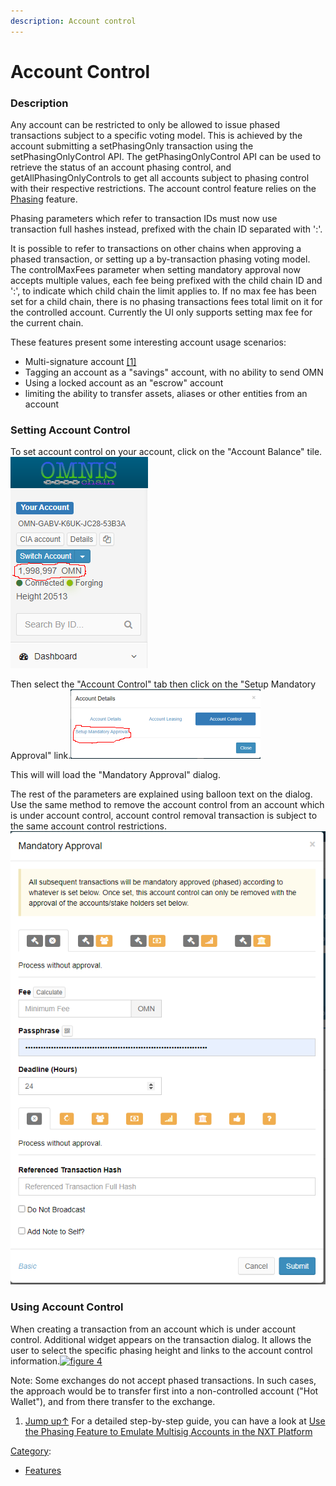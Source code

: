 ```yaml
---
description: Account control
---
```


# Account Control



###  Description

Any account can be restricted to only be allowed to issue phased transactions subject to a specific voting model. This is achieved by the account submitting a setPhasingOnly transaction using the setPhasingOnlyControl API. The getPhasingOnlyControl API can be used to retrieve the status of an account phasing control, and getAllPhasingOnlyControls to get all accounts subject to phasing control with their respective restrictions. The account control feature relies on the [Phasing](https://nxtdocs.jelurida.com/Phasing) feature.

Phasing parameters which refer to transaction IDs must now use transaction full hashes instead, prefixed with the chain ID separated with ':'.

It is possible to refer to transactions on other chains when approving a phased transaction, or setting up a by-transaction phasing voting model. The controlMaxFees parameter when setting mandatory approval now accepts multiple values, each fee being prefixed with the child chain ID and ':', to indicate which child chain the limit applies to. If no max fee has been set for a child chain, there is no phasing transactions fees total limit on it for the controlled account. Currently the UI only supports setting max fee for the current chain.

These features present some interesting account usage scenarios:

* Multi-signature account [\[1\]](https://nxtdocs.jelurida.com/Account_control#cite_note-1)
* Tagging an account as a "savings" account, with no ability to send OMN
* Using a locked account as an "escrow" account
* limiting the ability to transfer assets, aliases or other entities from an account

### Setting Account Control

To set account control on your account, click on the "Account Balance" tile.![figure 1](.gitbook/assets/omn1.png)

Then select the "Account Control" tab then click on the "Setup Mandatory Approval" link.![figure 2](.gitbook/assets/omn2.png)

This will will load the "Mandatory Approval" dialog.

The rest of the parameters are explained using balloon text on the dialog. Use the same method to remove the account control from an account which is under account control, account control removal transaction is subject to the same account control restrictions.![figure 3](.gitbook/assets/omn3.png)

### Using Account Control

When creating a transaction from an account which is under account control. Additional widget appears on the transaction dialog. It allows the user to select the specific phasing height and links to the account control information.[![figure 4](https://nxtdocs.jelurida.com/images/thumb/b/bd/Account.control.on.create.transaction.png/600px-Account.control.on.create.transaction.png)](https://nxtdocs.jelurida.com/File:Account.control.on.create.transaction.png)

Note: Some exchanges do not accept phased transactions. In such cases, the approach would be to transfer first into a non-controlled account \("Hot Wallet"\), and from there transfer to the exchange.

1. [Jump up↑](https://nxtdocs.jelurida.com/Account_control#cite_ref-1) For a detailed step-by-step guide, you can have a look at [Use the Phasing Feature to Emulate Multisig Accounts in the NXT Platform](https://nxtdocs.jelurida.com/Use_the_Phasing_Feature_to_Emulate_Multisig_Accounts_in_the_NXT_Platform)

[Category](https://nxtdocs.jelurida.com/Special:Categories): 

* [Features](https://nxtdocs.jelurida.com/Category:Features)

